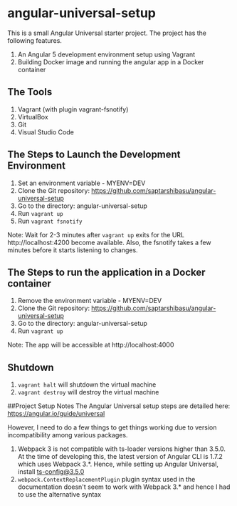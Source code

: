 # angular-universal-setup

This is a small Angular Universal starter project. The project has the following features.
1. An Angular 5 development environment setup using Vagrant
2. Building Docker image and running the angular app in a Docker container

## The Tools
1. Vagrant (with plugin vagrant-fsnotify)
2. VirtualBox
3. Git
4. Visual Studio Code

## The Steps to Launch the Development Environment
1. Set an environment variable - MYENV=DEV
2. Clone the Git repository: https://github.com/saptarshibasu/angular-universal-setup
3. Go to the directory: angular-universal-setup
4. Run `vagrant up`
5. Run `vagrant fsnotify`

Note: Wait for 2-3 minutes after `vagrant up` exits for the URL http://localhost:4200 become available. Also, the fsnotify takes a few minutes before it starts listening to changes.

## The Steps to run the application in a Docker container
1. Remove the environment variable - MYENV=DEV
2. Clone the Git repository: https://github.com/saptarshibasu/angular-universal-setup
3. Go to the directory: angular-universal-setup
4. Run `vagrant up`

Note: The app will be accessible at http://localhost:4000

## Shutdown
1. `vagrant halt` will shutdown the virtual machine
2. `vagrant destroy` will destroy the virtual machine

##Project Setup Notes
The Angular Universal setup steps are detailed here: https://angular.io/guide/universal

However, I need to do a few things to get things working due to version incompatibility among various packages.
1. Webpack 3 is not compatible with ts-loader versions higher than 3.5.0. At the time of developing this, the latest version of Angular CLI is 1.7.2 which uses Webpack 3.*. Hence, while setting up Angular Universal, install ts-config@3.5.0
2. `webpack.ContextReplacementPlugin` plugin syntax used in the documentation doesn't seem to work with Webpack 3.* and hence I had to use the alternative syntax
